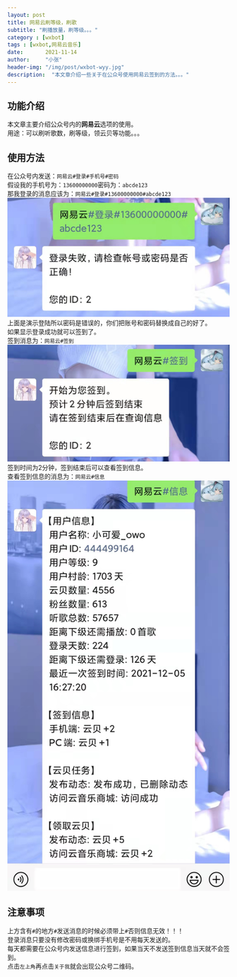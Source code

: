 ```yaml
---
layout: post
title: 网易云刷等级，刷歌
subtitle: "刷播放量，刷等级。。。"
category : [wxbot]
tags : [wxbot,网易云音乐]
date:       2021-11-14
author:     "小张"
header-img: "/img/post/wxbot-wyy.jpg"
description:  "本文章介绍一些关于在公众号使用网易云签到的方法。。。"
---
```


## 功能介绍
本文章主要介绍公众号内的**网易云**选项的使用。  
用途：可以刷听歌数，刷等级，领云贝等功能。。。  
  
## 使用方法
在公众号内发送：`网易云#登录#手机号#密码`  
假设我的手机号为：`13600000000`密码为：`abcde123`  
那我登录的消息应该为：`网易云#登录#13600000000#abcde123`  
![login](/img/post/wxbot_wyy_login.jpg)
上面是演示登陆所以密码是错误的，你们把账号和密码替换成自己的好了。  
如果显示登录成功就可以签到了。  
签到消息为：`网易云#签到`  
![login](/img/post/wxbot_wyy_qd.jpg)
签到时间为2分钟，签到结束后可以查看签到信息。  
查看签到信息的消息为：`网易云#信息`  
![login](/img/post/wxbot_wyy_xx.jpg)
  
## 注意事项
上方含有`#`的地方`#`发送消息的时候必须带上`#`否则信息无效！！！  
登录消息只要没有修改密码或换绑手机号是不用每天发送的。  
每天都需要在公众号内发送信息进行签到，如果当天不发送签到信息当天就不会签到。  
点击`左上角`再点击`关于我`就会出现公众号二维码。